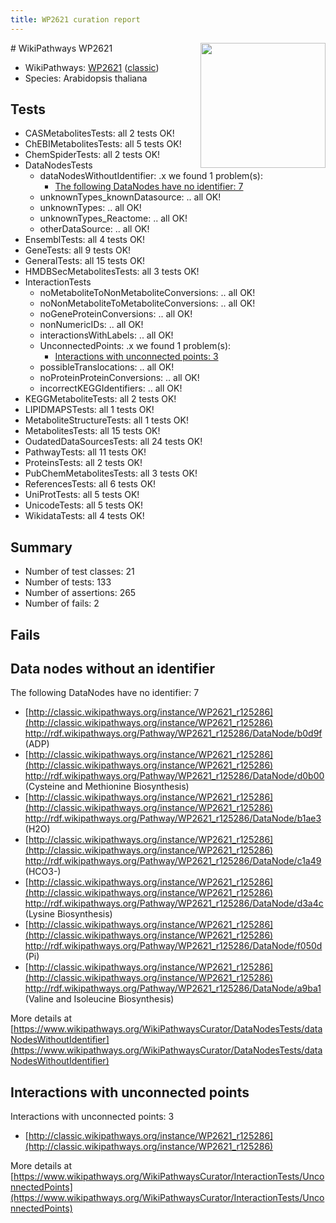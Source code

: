 ```yaml
---
title: WP2621 curation report
---
```


<img style="float: right; width: 200px" src="https://upload.wikimedia.org/wikipedia/commons/thumb/8/83/Wplogo_with_text_500.png/640px-Wplogo_with_text_500.png" />
# WikiPathways WP2621

* WikiPathways: [WP2621](https://wikipathways.org/pathways/WP2621) ([classic](https://classic.wikipathways.org/instance/WP2621))
* Species: Arabidopsis thaliana
## Tests
* CASMetabolitesTests: all 2 tests OK!
* ChEBIMetabolitesTests: all 5 tests OK!
* ChemSpiderTests: all 2 tests OK!
* DataNodesTests
    * dataNodesWithoutIdentifier: .x we found 1 problem(s):
        * [The following DataNodes have no identifier: 7](#d2d32fa6)
    * unknownTypes_knownDatasource: .. all OK!
    * unknownTypes: .. all OK!
    * unknownTypes_Reactome: .. all OK!
    * otherDataSource: .. all OK!
* EnsemblTests: all 4 tests OK!
* GeneTests: all 9 tests OK!
* GeneralTests: all 15 tests OK!
* HMDBSecMetabolitesTests: all 3 tests OK!
* InteractionTests
    * noMetaboliteToNonMetaboliteConversions: .. all OK!
    * noNonMetaboliteToMetaboliteConversions: .. all OK!
    * noGeneProteinConversions: .. all OK!
    * nonNumericIDs: .. all OK!
    * interactionsWithLabels: .. all OK!
    * UnconnectedPoints: .x we found 1 problem(s):
        * [Interactions with unconnected points: 3](#35a61adb)
    * possibleTranslocations: .. all OK!
    * noProteinProteinConversions: .. all OK!
    * incorrectKEGGIdentifiers: .. all OK!
* KEGGMetaboliteTests: all 2 tests OK!
* LIPIDMAPSTests: all 1 tests OK!
* MetaboliteStructureTests: all 1 tests OK!
* MetabolitesTests: all 15 tests OK!
* OudatedDataSourcesTests: all 24 tests OK!
* PathwayTests: all 11 tests OK!
* ProteinsTests: all 2 tests OK!
* PubChemMetabolitesTests: all 3 tests OK!
* ReferencesTests: all 6 tests OK!
* UniProtTests: all 5 tests OK!
* UnicodeTests: all 5 tests OK!
* WikidataTests: all 4 tests OK!


## Summary

* Number of test classes: 21
* Number of tests: 133
* Number of assertions: 265
* Number of fails: 2

## Fails

<a name="d2d32fa6" />

## Data nodes without an identifier

The following DataNodes have no identifier: 7

* [http://classic.wikipathways.org/instance/WP2621_r125286](http://classic.wikipathways.org/instance/WP2621_r125286) http://rdf.wikipathways.org/Pathway/WP2621_r125286/DataNode/b0d9f (ADP)
* [http://classic.wikipathways.org/instance/WP2621_r125286](http://classic.wikipathways.org/instance/WP2621_r125286) http://rdf.wikipathways.org/Pathway/WP2621_r125286/DataNode/d0b00 (Cysteine and Methionine
Biosynthesis)
* [http://classic.wikipathways.org/instance/WP2621_r125286](http://classic.wikipathways.org/instance/WP2621_r125286) http://rdf.wikipathways.org/Pathway/WP2621_r125286/DataNode/b1ae3 (H2O)
* [http://classic.wikipathways.org/instance/WP2621_r125286](http://classic.wikipathways.org/instance/WP2621_r125286) http://rdf.wikipathways.org/Pathway/WP2621_r125286/DataNode/c1a49 (HCO3-)
* [http://classic.wikipathways.org/instance/WP2621_r125286](http://classic.wikipathways.org/instance/WP2621_r125286) http://rdf.wikipathways.org/Pathway/WP2621_r125286/DataNode/d3a4c (Lysine
Biosynthesis)
* [http://classic.wikipathways.org/instance/WP2621_r125286](http://classic.wikipathways.org/instance/WP2621_r125286) http://rdf.wikipathways.org/Pathway/WP2621_r125286/DataNode/f050d (Pi)
* [http://classic.wikipathways.org/instance/WP2621_r125286](http://classic.wikipathways.org/instance/WP2621_r125286) http://rdf.wikipathways.org/Pathway/WP2621_r125286/DataNode/a9ba1 (Valine and Isoleucine
Biosynthesis)


More details at [https://www.wikipathways.org/WikiPathwaysCurator/DataNodesTests/dataNodesWithoutIdentifier](https://www.wikipathways.org/WikiPathwaysCurator/DataNodesTests/dataNodesWithoutIdentifier)

<a name="35a61adb" />

## Interactions with unconnected points

Interactions with unconnected points: 3

* [http://classic.wikipathways.org/instance/WP2621_r125286](http://classic.wikipathways.org/instance/WP2621_r125286)


More details at [https://www.wikipathways.org/WikiPathwaysCurator/InteractionTests/UnconnectedPoints](https://www.wikipathways.org/WikiPathwaysCurator/InteractionTests/UnconnectedPoints)

